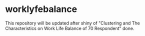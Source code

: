 # worklyfebalance
This repository will be updated after shiny of "Clustering and The Characteristics on Work Life Balance of 70 Respondent" done.

